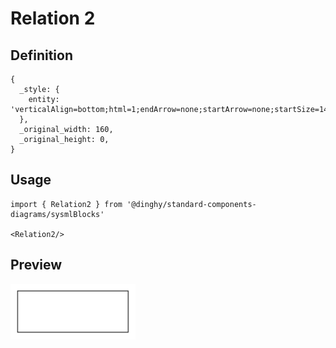 # Relation 2

## Definition

```
{
  _style: { 
    entity: 'verticalAlign=bottom;html=1;endArrow=none;startArrow=none;startSize=14;startFill=0;edgeStyle=orthogonalEdgeStyle;',
  },
  _original_width: 160,
  _original_height: 0,
}
```

## Usage

```
import { Relation2 } from '@dinghy/standard-components-diagrams/sysmlBlocks'

<Relation2/>
```

## Preview

<img src="./relation-2.png" width="200"/>
